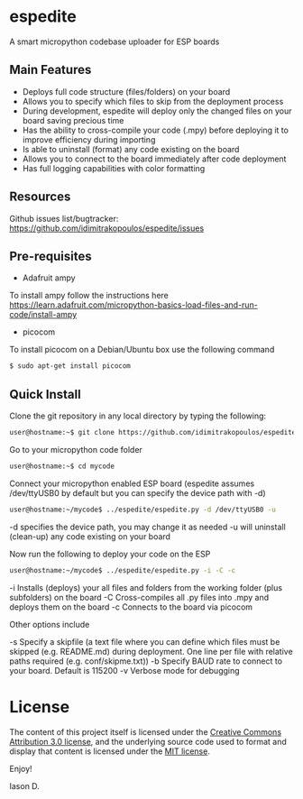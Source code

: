 # espedite

A smart micropython codebase uploader for ESP boards

## Main Features

* Deploys full code structure (files/folders) on your board
* Allows you to specify which files to skip from the deployment process
* During development, espedite will deploy only the changed files on your board saving precious time
* Has the ability to cross-compile your code (.mpy) before deploying it to improve efficiency during importing
* Is able to uninstall (format) any code existing on the board
* Allows you to connect to the board immediately after code deployment
* Has full logging capabilities with color formatting


## Resources

Github issues list/bugtracker: https://github.com/idimitrakopoulos/espedite/issues

## Pre-requisites

* Adafruit ampy

To install ampy follow the instructions here https://learn.adafruit.com/micropython-basics-load-files-and-run-code/install-ampy

* picocom

To install picocom on a Debian/Ubuntu box use the following command

```bash
$ sudo apt-get install picocom
```

## Quick Install

Clone the git repository in any local directory by typing the following:

```bash
user@hostname:~$ git clone https://github.com/idimitrakopoulos/espedite
```

Go to your micropython code folder

```bash
user@hostname:~$ cd mycode
```
Connect your micropython enabled ESP board (espedite assumes /dev/ttyUSB0 by default but you can specify the device path with -d)

```bash
user@hostname:~/mycode$ ../espedite/espedite.py -d /dev/ttyUSB0 -u
```

-d specifies the device path, you may change it as needed
-u will uninstall (clean-up) any code existing on your board


Now run the following to deploy your code on the ESP

```bash
user@hostname:~/mycode$ ../espedite/espedite.py -i -C -c
```
-i Installs (deploys) your all files and folders from the working folder (plus subfolders) on the board
-C Cross-compiles all .py files into .mpy and deploys them on the board
-c Connects to the board via picocom

Other options include

-s Specify a skipfile (a text file where you can define which files must be skipped (e.g. README.md) during deployment. One line per file with relative paths required (e.g. conf/skipme.txt))
-b Specify BAUD rate to connect to your board. Default is 115200
-v Verbose mode for debugging

# License

The content of this project itself is licensed under the [Creative Commons Attribution 3.0 license](http://creativecommons.org/licenses/by/3.0/us/deed.en_US), and the underlying source code used to format and display that content is licensed under the [MIT license](http://opensource.org/licenses/mit-license.php).



Enjoy!

Iason D.
